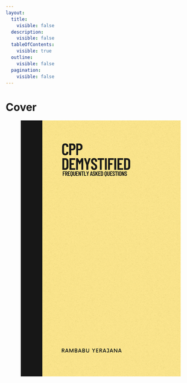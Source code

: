 ```yaml
---
layout:
  title:
    visible: false
  description:
    visible: false
  tableOfContents:
    visible: true
  outline:
    visible: false
  pagination:
    visible: false
---
```


# Cover

<figure><img src=".gitbook/assets/White Minimalist Poem Book Cover (1).png" alt=""><figcaption></figcaption></figure>
